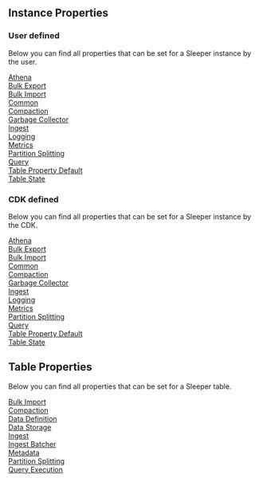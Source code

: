 ## Instance Properties

### User defined

Below you can find all properties that can be set for a Sleeper instance by the user.

[Athena](properties/instance/user/athena.md)<br>
[Bulk Export](properties/instance/user/bulk_export.md)<br>
[Bulk Import](properties/instance/user/bulk_import.md)<br>
[Common](properties/instance/user/common.md)<br>
[Compaction](properties/instance/user/compaction.md)<br>
[Garbage Collector](properties/instance/user/garbage_collector.md)<br>
[Ingest](properties/instance/user/ingest.md)<br>
[Logging](properties/instance/user/logging.md)<br>
[Metrics](properties/instance/user/metrics.md)<br>
[Partition Splitting](properties/instance/user/partition_splitting.md)<br>
[Query](properties/instance/user/query.md)<br>
[Table Property Default](properties/instance/user/table_property_default.md)<br>
[Table State](properties/instance/user/table_state.md)<br>

### CDK defined

Below you can find all properties that can be set for a Sleeper instance by the CDK.

[Athena](properties/instance/cdk/athena.md)<br>
[Bulk Export](properties/instance/cdk/bulk_export.md)<br>
[Bulk Import](properties/instance/cdk/bulk_import.md)<br>
[Common](properties/instance/cdk/common.md)<br>
[Compaction](properties/instance/cdk/compaction.md)<br>
[Garbage Collector](properties/instance/cdk/garbage_collector.md)<br>
[Ingest](properties/instance/cdk/ingest.md)<br>
[Logging](properties/instance/cdk/logging.md)<br>
[Metrics](properties/instance/cdk/metrics.md)<br>
[Partition Splitting](properties/instance/cdk/partition_splitting.md)<br>
[Query](properties/instance/cdk/query.md)<br>
[Table Property Default](properties/instance/cdk/table_property_default.md)<br>
[Table State](properties/instance/cdk/table_state.md)<br>

## Table Properties

Below you can find all properties that can be set for a Sleeper table.

[Bulk Import](properties/table/bulk_import.md)<br>
[Compaction](properties/table/compaction.md)<br>
[Data Definition](properties/table/data_definition.md)<br>
[Data Storage](properties/table/data_storage.md)<br>
[Ingest](properties/table/ingest.md)<br>
[Ingest Batcher](properties/table/ingest_batcher.md)<br>
[Metadata](properties/table/metadata.md)<br>
[Partition Splitting](properties/table/partition_splitting.md)<br>
[Query Execution](properties/table/query_execution.md)<br>
